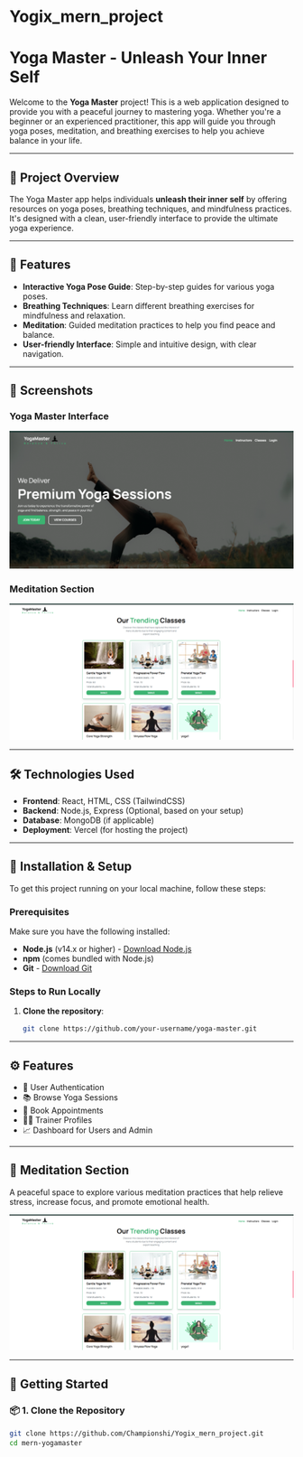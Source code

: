 # Yogix_mern_project

# Yoga Master - Unleash Your Inner Self

Welcome to the **Yoga Master** project! This is a web application designed to provide you with a peaceful journey to mastering yoga. Whether you're a beginner or an experienced practitioner, this app will guide you through yoga poses, meditation, and breathing exercises to help you achieve balance in your life.

---

## 🚀 **Project Overview**

The Yoga Master app helps individuals **unleash their inner self** by offering resources on yoga poses, breathing techniques, and mindfulness practices. It's designed with a clean, user-friendly interface to provide the ultimate yoga experience.

---

## 📌 **Features**

- **Interactive Yoga Pose Guide**: Step-by-step guides for various yoga poses.
- **Breathing Techniques**: Learn different breathing exercises for mindfulness and relaxation.
- **Meditation**: Guided meditation practices to help you find peace and balance.
- **User-friendly Interface**: Simple and intuitive design, with clear navigation.

---

## 🎨 **Screenshots**

### Yoga Master Interface

![Yoga Master Home Screenshot](https://github.com/Championshi/Yogix_mern_project/blob/main/Home%20_%20Yoga%20Master%20-%20Unleashed%20Your%20Inner%20Self%20-%20Google%20Chrome%2024-04-2025%2013_30_12.png?raw=true)



### Meditation Section

![Yoga Master Image 2](https://github.com/Championshi/Yogix_mern_project/blob/main/Home%20_%20Yoga%20Master%20-%20Unleashed%20Your%20Inner%20Self%20-%20Google%20Chrome%2024-04-2025%2013_31_06.png?raw=true)

---

## 🛠️ **Technologies Used**

- **Frontend**: React, HTML, CSS (TailwindCSS)
- **Backend**: Node.js, Express (Optional, based on your setup)
- **Database**: MongoDB (if applicable)
- **Deployment**: Vercel (for hosting the project)

---

## 🔧 **Installation & Setup**

To get this project running on your local machine, follow these steps:

### Prerequisites

Make sure you have the following installed:

- **Node.js** (v14.x or higher) - [Download Node.js](https://nodejs.org/)
- **npm** (comes bundled with Node.js)
- **Git** - [Download Git](https://git-scm.com/)

### Steps to Run Locally

1. **Clone the repository**:

   ```bash
   git clone https://github.com/your-username/yoga-master.git

   
---

## ⚙️ Features

- 🌟 User Authentication
- 📚 Browse Yoga Sessions
- 📅 Book Appointments
- 🧘‍♀️ Trainer Profiles
- 📈 Dashboard for Users and Admin

---

## 🧘 Meditation Section

A peaceful space to explore various meditation practices that help relieve stress, increase focus, and promote emotional health.

<p align="center">
  <img src="https://github.com/Championshi/Yogix_mern_project/blob/main/Home%20_%20Yoga%20Master%20-%20Unleashed%20Your%20Inner%20Self%20-%20Google%20Chrome%2024-04-2025%2013_31_06.png?raw=true" width="700"/>
</p>

---

## 🚀 Getting Started

### 📦 1. Clone the Repository

```bash
git clone https://github.com/Championshi/Yogix_mern_project.git
cd mern-yogamaster

